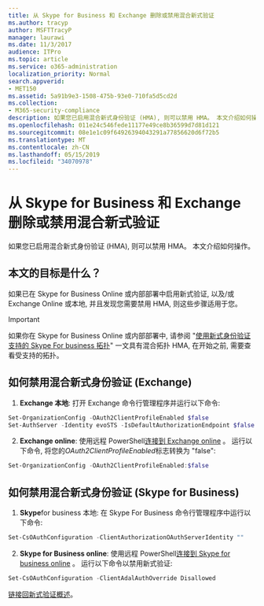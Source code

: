 ```yaml
---
title: 从 Skype for Business 和 Exchange 删除或禁用混合新式验证
ms.author: tracyp
author: MSFTTracyP
manager: laurawi
ms.date: 11/3/2017
audience: ITPro
ms.topic: article
ms.service: o365-administration
localization_priority: Normal
search.appverid:
- MET150
ms.assetid: 5a91b9e3-1508-475b-93e0-710fa5d5cd2d
ms.collection:
- M365-security-compliance
description: 如果您已启用混合新式身份验证 (HMA), 则可以禁用 HMA。 本文介绍如何操作。
ms.openlocfilehash: 011e24c546fede11177e49ce8b36599d7d81d121
ms.sourcegitcommit: 08e1e1c09f64926394043291a77856620d6f72b5
ms.translationtype: MT
ms.contentlocale: zh-CN
ms.lasthandoff: 05/15/2019
ms.locfileid: "34070978"
---
```

# <a name="removing-or-disabling-hybrid-modern-authentication-from-skype-for-business-and-exchange"></a>从 Skype for Business 和 Exchange 删除或禁用混合新式验证

如果您已启用混合新式身份验证 (HMA), 则可以禁用 HMA。 本文介绍如何操作。
  
## <a name="who-is-this-article-for"></a>本文的目标是什么？

如果已在 Skype for Business Online 或内部部署中启用新式验证, 以及/或 Exchange Online 或本地, 并且发现您需要禁用 HMA, 则这些步骤适用于您。

> [!IMPORTANT]
> 如果你在 Skype for Business Online 或内部部署中, 请参阅 "[使用新式身份验证支持的 Skype For business 拓扑](https://technet.microsoft.com/en-us/library/mt803262.aspx)" 一文具有混合拓扑 HMA, 在开始之前, 需要查看受支持的拓扑。
  
## <a name="how-to-disable-hybrid-modern-authentication-exchange"></a>如何禁用混合新式身份验证 (Exchange)

1. **Exchange 本地**: 打开 Exchange 命令行管理程序并运行以下命令: 

```powershell
Set-OrganizationConfig -OAuth2ClientProfileEnabled $false
Set-AuthServer -Identity evoSTS -IsDefaultAuthorizationEndpoint $false
```

2. **Exchange online**: 使用远程 PowerShell[连接到 Exchange online](https://docs.microsoft.com/en-us/powershell/exchange/exchange-online/connect-to-exchange-online-powershell/connect-to-exchange-online-powershell) 。 运行以下命令, 将您的*OAuth2ClientProfileEnabled*标志转换为 "false":

```powershell    
Set-OrganizationConfig -OAuth2ClientProfileEnabled:$false
```
    
## <a name="how-to-disable-hybrid-modern-authentication-skype-for-business"></a>如何禁用混合新式身份验证 (Skype for Business)

1. **Skype**for business 本地: 在 Skype For Business 命令行管理程序中运行以下命令:

```powershell
Set-CsOAuthConfiguration -ClientAuthorizationOAuthServerIdentity ""
```

2. **Skype for Business online**: 使用远程 PowerShell[连接到 Skype for business online](https://docs.microsoft.com/en-us/office365/enterprise/powershell/manage-skype-for-business-online-with-office-365-powershell) 。 运行以下命令以禁用新式验证:

```powershell    
Set-CsOAuthConfiguration -ClientAdalAuthOverride Disallowed
```

[链接回新式验证概述](hybrid-modern-auth-overview.md)。 
  

